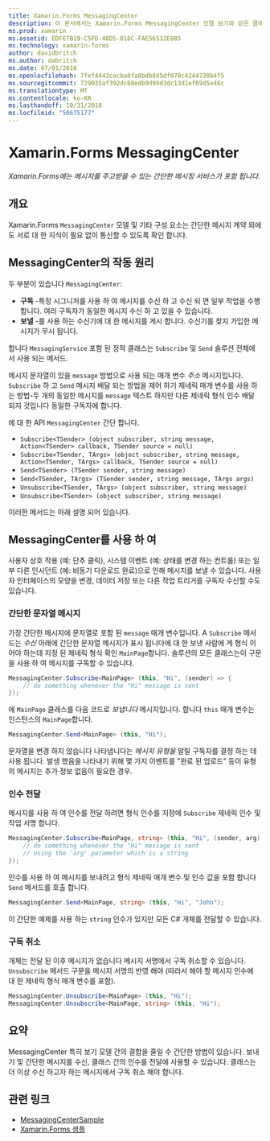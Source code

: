```yaml
---
title: Xamarin.Forms MessagingCenter
description: 이 문서에서는 Xamarin.Forms MessagingCenter 모델 보기와 같은 클래스 간의 결합을 줄이기 위해 메시지를 받고 보내는 데 사용 하는 방법을 설명 합니다.
ms.prod: xamarin
ms.assetid: EDFE7B19-C5FD-40D5-816C-FAE56532E885
ms.technology: xamarin-forms
author: davidbritch
ms.author: dabritch
ms.date: 07/01/2016
ms.openlocfilehash: 7fef4443cacba0fa8bdb8d5df070c4244730b4f5
ms.sourcegitcommit: 729035af392dc60edb9d99d3dc13d1ef69d5e46c
ms.translationtype: MT
ms.contentlocale: ko-KR
ms.lasthandoff: 10/31/2018
ms.locfileid: "50675177"
---
```

# <a name="xamarinforms-messagingcenter"></a>Xamarin.Forms MessagingCenter

_Xamarin.Forms에는 메시지를 주고받을 수 있는 간단한 메시징 서비스가 포함 됩니다._

<a name="Overview" />

## <a name="overview"></a>개요

Xamarin.Forms `MessagingCenter` 모델 및 기타 구성 요소는 간단한 메시지 계약 외에도 서로 대 한 지식이 필요 없이 통신할 수 있도록 확인 합니다.

<a name="How_the_MessagingCenter_Works" />

## <a name="how-the-messagingcenter-works"></a>MessagingCenter의 작동 원리

두 부분이 있습니다 `MessagingCenter`:

-  **구독** -특정 시그니처를 사용 하 여 메시지를 수신 하 고 수신 되 면 일부 작업을 수행 합니다. 여러 구독자가 동일한 메시지 수신 하 고 있을 수 있습니다.
-  **보낼** -를 사용 하는 수신기에 대 한 메시지를 게시 합니다. 수신기를 찾지 가입한 메시지가 무시 됩니다.


합니다 `MessagingService` 포함 된 정적 클래스는 `Subscribe` 및 `Send` 솔루션 전체에서 사용 되는 메서드.

메시지 문자열이 있을 `message` 방법으로 사용 되는 매개 변수 *주소* 메시지입니다. `Subscribe` 하 고 `Send` 메시지 배달 되는 방법을 제어 하기 제네릭 매개 변수를 사용 하는 방법-두 개의 동일한 메시지를 `message` 텍스트 하지만 다른 제네릭 형식 인수 배달 되지 것입니다 동일한 구독자에 합니다.

에 대 한 API `MessagingCenter` 간단 합니다.

- `Subscribe<TSender> (object subscriber, string message, Action<TSender> callback, TSender source = null)`
- `Subscribe<TSender, TArgs> (object subscriber, string message, Action<TSender, TArgs> callback, TSender source = null)`
- `Send<TSender> (TSender sender, string message)`
- `Send<TSender, TArgs> (TSender sender, string message, TArgs args)`
- `Unsubscribe<TSender, TArgs> (object subscriber, string message)`
- `Unsubscribe<TSender> (object subscriber, string message)`

이러한 메서드는 아래 설명 되어 있습니다.

<a name="Using_the_MessagingCenter" />

## <a name="using-the-messagingcenter"></a>MessagingCenter를 사용 하 여

사용자 상호 작용 (예: 단추 클릭), 시스템 이벤트 (예: 상태를 변경 하는 컨트롤) 또는 일부 다른 인시던트 (예: 비동기 다운로드 완료)으로 인해 메시지를 보낼 수 있습니다. 사용자 인터페이스의 모양을 변경, 데이터 저장 또는 다른 작업 트리거를 구독자 수신할 수도 있습니다.

### <a name="simple-string-message"></a>간단한 문자열 메시지

가장 간단한 메시지에 문자열로 포함 된 `message` 매개 변수입니다. A `Subscribe` 메서드는 *수신* 아래에 간단한 문자열 메시지가 표시 됩니다에 대 한 보낸 사람에 게 형식 이어야 하는데 지정 된 제네릭 형식 확인 `MainPage`합니다. 솔루션의 모든 클래스는이 구문을 사용 하 여 메시지를 구독할 수 있습니다.

```csharp
MessagingCenter.Subscribe<MainPage> (this, "Hi", (sender) => {
    // do something whenever the "Hi" message is sent
});
```

에 `MainPage` 클래스를 다음 코드로 *보냅니다* 메시지입니다. 합니다 `this` 매개 변수는 인스턴스의 `MainPage`합니다.

```csharp
MessagingCenter.Send<MainPage> (this, "Hi");
```

문자열을 변경 하지 않습니다 나타냅니다는 *메시지 유형을* 알릴 구독자를 결정 하는 데 사용 됩니다. 발생 했음을 나타내기 위해 몇 가지 이벤트를 "완료 된 업로드" 등이 유형의 메시지는 추가 정보 없음이 필요한 경우.

### <a name="passing-an-argument"></a>인수 전달

메시지를 사용 하 여 인수를 전달 하려면 형식 인수를 지정에 `Subscribe` 제네릭 인수 및 작업 서명 합니다.

```csharp
MessagingCenter.Subscribe<MainPage, string> (this, "Hi", (sender, arg) => {
    // do something whenever the "Hi" message is sent
    // using the 'arg' parameter which is a string
});
```

인수를 사용 하 여 메시지를 보내려고 형식 제네릭 매개 변수 및 인수 값을 포함 합니다 `Send` 메서드를 호출 합니다.

```csharp
MessagingCenter.Send<MainPage, string> (this, "Hi", "John");
```

이 간단한 예제를 사용 하는 `string` 인수가 있지만 모든 C# 개체를 전달할 수 있습니다.

### <a name="unsubscribe"></a>구독 취소

개체는 전달 된 이후 메시지가 없습니다 메시지 서명에서 구독 취소할 수 있습니다. `Unsubscribe` 메서드 구문을 메시지 서명의 반영 해야 (따라서 해야 할 메시지 인수에 대 한 제네릭 형식 매개 변수를 포함).

```csharp
MessagingCenter.Unsubscribe<MainPage> (this, "Hi");
MessagingCenter.Unsubscribe<MainPage, string> (this, "Hi");
```

<a name="Summary" />

## <a name="summary"></a>요약

MessagingCenter 특히 보기 모델 간의 결합을 줄일 수 간단한 방법이 있습니다. 보내기 및 간단한 메시지를 수신, 클래스 간의 인수를 전달에 사용할 수 있습니다. 클래스는 더 이상 수신 하고자 하는 메시지에서 구독 취소 해야 합니다.


## <a name="related-links"></a>관련 링크

- [MessagingCenterSample](https://developer.xamarin.com/samples/UsingMessagingCenter)
- [Xamarin.Forms 샘플](https://github.com/xamarin/xamarin-forms-samples)
